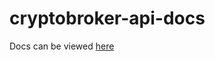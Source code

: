 # cryptobroker-api-docs

Docs can be viewed [here](https://cryptobrokerbot.github.io/cryptobroker-api-docs/)
